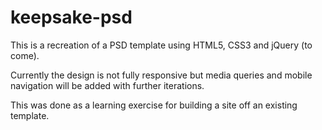 # keepsake-psd

This is a recreation of a PSD template using HTML5, CSS3 and jQuery (to come).

Currently the design is not fully responsive but media queries and mobile navigation will be added with further iterations.

This was done as a learning exercise for building a site off an existing template.
